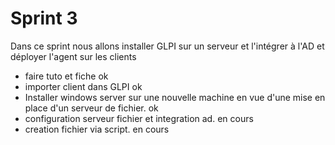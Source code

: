 # Sprint 3


Dans ce sprint nous allons installer GLPI sur un serveur et l'intégrer à l'AD et déployer l'agent sur les clients
- faire tuto et fiche ok
- importer client dans GLPI ok
- Installer windows server sur une nouvelle machine en vue d'une mise en place d'un serveur de fichier. ok
- configuration serveur fichier et integration ad. en cours
- creation fichier via script. en cours


